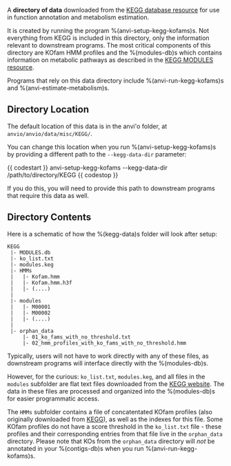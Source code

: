 A **directory of data** downloaded from the [KEGG database resource](https://www.kegg.jp/) for use in function annotation and metabolism estimation.

It is created by running the program %(anvi-setup-kegg-kofams)s. Not everything from KEGG is included in this directory, only the information relevant to downstream programs. The most critical components of this directory are KOfam HMM profiles and the %(modules-db)s which contains information on metabolic pathways as described in the [KEGG MODULES resource](https://www.genome.jp/kegg/module.html).

Programs that rely on this data directory include %(anvi-run-kegg-kofams)s and %(anvi-estimate-metabolism)s.

## Directory Location
The default location of this data is in the anvi'o folder, at `anvio/anvio/data/misc/KEGG/`. 

You can change this location when you run %(anvi-setup-kegg-kofams)s by providing a different path to the `--kegg-data-dir` parameter:

{{ codestart }}
anvi-setup-kegg-kofams --kegg-data-dir /path/to/directory/KEGG
{{ codestop }}

If you do this, you will need to provide this path to downstream programs that require this data as well.

## Directory Contents

Here is a schematic of how the %(kegg-data)s folder will look after setup:

```
KEGG
 |- MODULES.db
 |- ko_list.txt
 |- modules.keg
 |- HMMs
 |   |- Kofam.hmm
 |   |- Kofam.hmm.h3f
 |   |- (....)
 |
 |- modules
 |   |- M00001
 |   |- M00002
 |   |- (....)
 |
 |- orphan_data
     |- 01_ko_fams_with_no_threshold.txt
     |- 02_hmm_profiles_with_ko_fams_with_no_threshold.hmm

```

Typically, users will not have to work directly with any of these files, as downstream programs will interface directly with the %(modules-db)s. 

However, for the curious:
`ko_list.txt`, `modules.keg`, and all files in the `modules` subfolder are flat text files downloaded from the [KEGG website](https://www.genome.jp/kegg/). The data in these files are processed and organized into the %(modules-db)s for easier programmatic access. 

The `HMMs` subfolder contains a file of concatentated KOfam profiles (also originally downloaded from [KEGG](https://www.genome.jp/ftp/db/kofam/)), as well as the indexes for this file. Some KOfam profiles do not have a score threshold in the `ko_list.txt` file - these profiles and their corresponding entries from that file live in the `orphan_data` directory. Please note that KOs from the `orphan_data` directory will *not* be annotated in your %(contigs-db)s when you run %(anvi-run-kegg-kofams)s.
